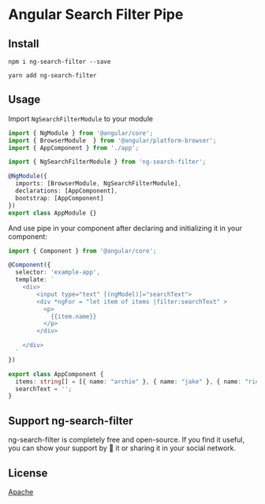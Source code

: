 # Angular Search Filter Pipe


## Install

```
npm i ng-search-filter --save
```
```
yarn add ng-search-filter 
```
## Usage

Import `NgSearchFilterModule` to your module

```typescript
import { NgModule } from '@angular/core';
import { BrowserModule  } from '@angular/platform-browser';
import { AppComponent } from './app';

import { NgSearchFilterModule } from 'ng-search-filter';

@NgModule({
  imports: [BrowserModule, NgSearchFilterModule],
  declarations: [AppComponent],
  bootstrap: [AppComponent]
})
export class AppModule {}
```

And use pipe in your component after declaring and initializing it in your component:

```typescript
import { Component } from '@angular/core';

@Component({
  selector: 'example-app',
  template: `
    <div>
        <input type="text" [(ngModel)]="searchText">
        <div *ngFor = "let item of items |filter:searchText" >
          <p>
            {{item.name}}
          </p>
        </div>

    </div>  
  `
})

export class AppComponent {
  items: string[] = [{ name: "archie" }, { name: "jake" }, { name: "richard" }];
  searchText = '';
}
```

## Support ng-search-filter

ng-search-filter is completely free and open-source. If you find it useful, you can show your support by 🌟 it or sharing it in your social network.


## License

[Apache](LICENSE)
